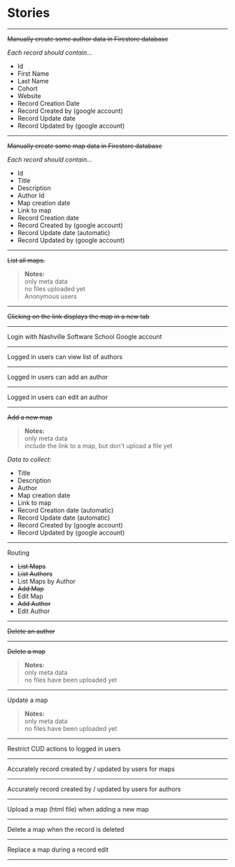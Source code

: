 # Stories

---

~~Manually create some author data in Firestore database~~

_Each record should contain..._

* Id
* First Name
* Last Name
* Cohort
* Website
* Record Creation Date
* Record Created by (google account)
* Record Update date
* Record Updated by (google account)

---

~~Manually create some map data in Firestore database~~

_Each record should contain..._

* Id
* Title
* Description
* Author Id
* Map creation date
* Link to map
* Record Creation date
* Record Created by (google account)
* Record Update date (automatic)
* Record Updated by (google account)

---

~~List all maps.~~

> **Notes:**  
> only meta data  
> no files uploaded yet  
> Anonymous users

---

~~Clicking on the link displays the map in a new tab~~

---

Login with Nashville Software School Google account

---

Logged in users can view list of authors

---

Logged in users can add an author

---

Logged in users can edit an author

---

~~Add a new map~~

> **Notes:**  
> only meta data  
> include the link to a map, but don't upload a file yet  

_Data to collect:_

* Title
* Description
* Author
* Map creation date
* Link to map
* Record Creation date (automatic)
* Record Update date (automatic)
* Record Created by (google account)
* Record Updated by (google account)

---

Routing

* ~~List Maps~~
* ~~List Authors~~
* List Maps by Author
* ~~Add Map~~
* Edit Map
* ~~Add Author~~
* Edit Author

---

~~Delete an author~~

---

~~Delete a map~~

> **Notes:**  
> only meta data  
> no files have been uploaded yet

---

Update a map

> **Notes:**  
> only meta data  
> no files have been uploaded yet

---

Restrict CUD actions to logged in users

---

Accurately record created by / updated by users for maps

---

Accurately record created by / updated by users for authors

---

Upload a map (html file) when adding a new map

---

Delete a map when the record is deleted

---

Replace a map during a record edit

---
